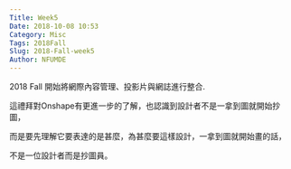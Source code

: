 ```yaml
---
Title: Week5
Date: 2018-10-08 10:53
Category: Misc
Tags: 2018Fall
Slug: 2018-Fall-week5
Author: NFUMDE
---
```


2018 Fall 開始將網際內容管理、投影片與網誌進行整合.

<!-- PELICAN_END_SUMMARY -->

這禮拜對Onshape有更進一步的了解，也認識到設計者不是一拿到圖就開始抄圖，

而是要先理解它要表達的是甚麼，為甚麼要這樣設計，一拿到圖就開始畫的話，

不是一位設計者而是抄圖員。


